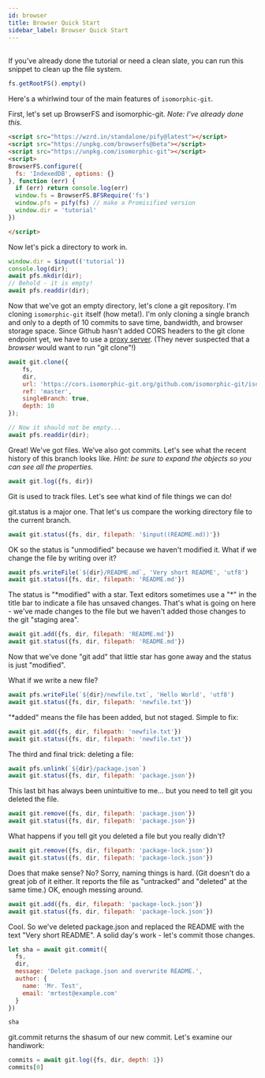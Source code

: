 ```yaml
---
id: browser
title: Browser Quick Start
sidebar_label: Browser Quick Start
---
```


<br>
<aside>
If you've already done the tutorial or need a clean slate, you can run this snippet to clean up the file system.

```js live
fs.getRootFS().empty()
```
</aside>

Here's a whirlwind tour of the main features of `isomorphic-git`.

First, let's set up BrowserFS and isomorphic-git. *Note: I've already done this.*

```html
<script src="https://wzrd.in/standalone/pify@latest"></script>
<script src="https://unpkg.com/browserfs@beta"></script>
<script src="https://unpkg.com/isomorphic-git"></script>
<script>
BrowserFS.configure({
  fs: 'IndexedDB', options: {}
}, function (err) {
  if (err) return console.log(err)
  window.fs = BrowserFS.BFSRequire('fs')
  window.pfs = pify(fs) // make a Promisified version
  window.dir = 'tutorial'
})

</script>
```

Now let's pick a directory to work in.

```js live
window.dir = $input(('tutorial'))
console.log(dir);
await pfs.mkdir(dir);
// Behold - it is empty!
await pfs.readdir(dir);
```

Now that we've got an empty directory, let's clone a git repository.
I'm cloning `isomorphic-git` itself (how meta!).
I'm only cloning a single branch and only to a depth of 10 commits to save time, bandwidth, and browser storage space.
Since Github hasn't added CORS headers to the git clone endpoint yet, we have to use a [proxy server](https://cors.isomorphic-git.org/).
(They never suspected that a *browser* would want to run "git clone"!)

```js live
await git.clone({
    fs,
    dir,
    url: 'https://cors.isomorphic-git.org/github.com/isomorphic-git/isomorphic-git',
    ref: 'master',
    singleBranch: true,
    depth: 10
});

// Now it should not be empty...
await pfs.readdir(dir);
```

Great! We've got files. We've also got commits.
Let's see what the recent history of this branch looks like.
*Hint: be sure to expand the objects so you can see all the properties.*

```js live
await git.log({fs, dir})
```

Git is used to track files. Let's see what kind of file things we can do!

git.status is a major one. That let's us compare the working directory file to the current branch.

```js live
await git.status({fs, dir, filepath: '$input((README.md))'})
```

OK so the status is "unmodified" because we haven't modified it.
What if we change the file by writing over it?

```js live
await pfs.writeFile(`${dir}/README.md`, 'Very short README', 'utf8')
await git.status({fs, dir, filepath: 'README.md'})
```

The status is "\*modified" with a star.
Text editors sometimes use a "\*" in the title bar to indicate a file has unsaved changes.
That's what is going on here - we've made changes to the file but we haven't added those changes to the git "staging area".

```js live
await git.add({fs, dir, filepath: 'README.md'})
await git.status({fs, dir, filepath: 'README.md'})
```

Now that we've done "git add" that little star has gone away and the status is just "modified".

What if we write a new file?

```js live
await pfs.writeFile(`${dir}/newfile.txt`, 'Hello World', 'utf8')
await git.status({fs, dir, filepath: 'newfile.txt'})
```

"\*added" means the file has been added, but not staged. Simple to fix:

```js live
await git.add({fs, dir, filepath: 'newfile.txt'})
await git.status({fs, dir, filepath: 'newfile.txt'})
```

The third and final trick: deleting a file:

```js live
await pfs.unlink(`${dir}/package.json`)
await git.status({fs, dir, filepath: 'package.json'})
```

This last bit has always been unintuitive to me... but you need to tell git you deleted the file.
```js live
await git.remove({fs, dir, filepath: 'package.json'})
await git.status({fs, dir, filepath: 'package.json'})
```

What happens if you tell git you deleted a file but you really didn't?

```js live
await git.remove({fs, dir, filepath: 'package-lock.json'})
await git.status({fs, dir, filepath: 'package-lock.json'})
```

Does that make sense? No? Sorry, naming things is hard. (Git doesn't do a great job of it either.
It reports the file as "untracked" and "deleted" at the same time.) OK, enough messing around.

```js live
await git.add({fs, dir, filepath: 'package-lock.json'})
await git.status({fs, dir, filepath: 'package-lock.json'})
```

Cool. So we've deleted package.json and replaced the README with the text "Very short README".
A solid day's work - let's commit those changes.

```js live
let sha = await git.commit({
  fs,
  dir,
  message: 'Delete package.json and overwrite README.',
  author: {
    name: 'Mr. Test',
    email: 'mrtest@example.com'
  }
})

sha
```

git.commit returns the shasum of our new commit. Let's examine our handiwork:

```js live
commits = await git.log({fs, dir, depth: 1})
commits[0]
```

<!--
I just had a brilliant idea. What if instead of starting out cloning `isomorphic-git`
I had you the user create a new Github repo at the beginning with a default 'LICENSE.md' and 'README.md'?
Then we could actually push the changes we've made here in this last step.

When you create the repo, I'll have to add instructions for creating an access token for that repo so
you can push the results. Wait, Github doesn't allow you to specify write permissions for an individual repo?
Grr now they'll have to create an organization... wait that's a permanent name thing... ugh. I need
to build a bot to automate this thing. It can create the repo, then give *you* access to it. Or something.
-->
